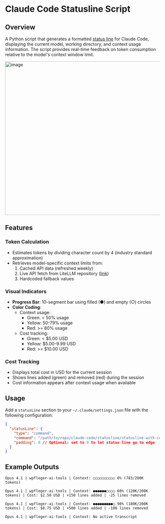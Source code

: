 # Claude Code Statusline Script

## Overview

A Python script that generates a formatted [status line](https://docs.anthropic.com/en/docs/claude-code/statusline) for Claude Code, displaying the current model, working directory, and context usage information. The script provides real-time feedback on token consumption relative to the model's context window limit.

<img width="782" height="501" alt="image" src="https://github.com/user-attachments/assets/58b07f9c-dda8-4687-a0fe-477651534eab" />

## Features

### Token Calculation
- Estimates tokens by dividing character count by 4 (industry standard approximation)
- Retrieves model-specific context limits from:
  1. Cached API data (refreshed weekly)
  2. Live API fetch from LiteLLM repository ([link](https://raw.githubusercontent.com/BerriAI/litellm/main/model_prices_and_context_window.json))
  3. Hardcoded fallback values

### Visual Indicators
- **Progress Bar**: 10-segment bar using filled (●) and empty (○) circles
- **Color Coding**:
  - Context usage:
    - Green: < 50% usage
    - Yellow: 50-79% usage
    - Red: >= 80% usage
  - Cost tracking:
    - Green: < $5.00 USD
    - Yellow: $5.00-9.99 USD
    - Red: >= $10.00 USD

### Cost Tracking
- Displays total cost in USD for the current session
- Shows lines added (green) and removed (red) during the session
- Cost information appears after context usage when available

## Usage

Add a `statusLine` section to your `~/.claude/settings.json` file with the following configuration:
```json
{
  "statusLine": {
    "type": "command",
    "command": "/path/to/repo/claude-code/statusline/statusline-with-context.py",
    "padding": 0 // Optional: set to 0 to let status line go to edge
  }
}
```

## Example Outputs

```
Opus 4.1 | wpfleger-ai-tools | Context: ○○○○○○○○○○ 0% (783/200K tokens)
```

```
Opus 4.1 | wpfleger-ai-tools | Context: ●●●●●●○○○○ 60% (120K/200K tokens) | Cost: $2.50 USD | +150 lines added | -25 lines removed
```

```
Opus 4.1 | wpfleger-ai-tools | Context: ●●●●●●●●●○ 90% (180K/200K tokens) | Cost: $8.75 USD | +500 lines added | -100 lines removed
```

```
Opus 4.1 | wpfleger-ai-tools | Context: No active transcript
```
